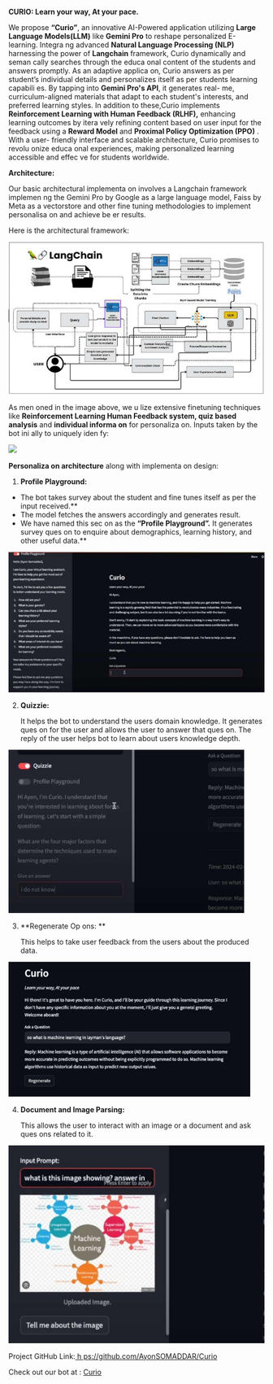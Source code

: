 **CURIO: Learn your way, At your pace.** 


We  propose  **“Curio”**,  an  innovative  AI-Powered  application  utilizing  **Large Language  Models(LLM)**  like  **Gemini  Pro**  to  reshape  personalized  E-learning. Integra ng advanced **Natural Language Processing (NLP)** harnessing the power of **Langchain** framework, Curio dynamically and seman cally searches through the educa onal content of the students and answers promptly. As an adaptive applica on, Curio answers as per student’s individual details and personalizes itself as per students learning capabili es.  By tapping into **Gemini Pro's API**, it generates real- me, curriculum-aligned materials that adapt to each student's interests, and preferred learning styles. In addition to these,Curio implements **Reinforcement  Learning  with  Human  Feedback  (RLHF),**  enhancing  learning outcomes by itera vely refining content based on user input for the feedback using a **Reward Model** and **Proximal Policy Optimization (PPO)** . With a user- friendly  interface  and  scalable  architecture,  Curio  promises  to  revolu onize educa onal experiences, making personalized learning accessible and effec ve for students worldwide. 

**Architecture:** 

Our basic architectural implementa on involves a Langchain framework implemen ng the Gemini Pro by Google as a large language model, Faiss by Meta as a vectorstore and other fine tuning methodologies to implement personalisa on and achieve be er results. 

Here is the architectural framework: 

![](Aspose.Words.ce81b54e-1a07-4ff2-a993-688ff6fbd6a2.002.jpeg)

As men oned in the image above, we u lize extensive finetuning techniques like **Reinforcement Learning Human Feedback system, quiz based analysis** and **individual informa on** for personaliza on. Inputs taken by the bot ini ally to uniquely iden fy: 

![](Aspose.Words.ce81b54e-1a07-4ff2-a993-688ff6fbd6a2.003.png)

**Personaliza on architecture** along with implementa on design: 

1. **Profile Playground:** 
- The bot takes survey about the student and fine tunes itself as per the input received.**  
- The model fetches the answers accordingly and generates result. 
- We have named this sec on as the **“Profile Playground”.** It generates survey ques on to enquire about demographics, learning history, and other useful data.** 

![](Aspose.Words.ce81b54e-1a07-4ff2-a993-688ff6fbd6a2.004.jpeg)

2. **Quizzie:** 

   It helps the bot to understand the users domain knowledge. It generates ques on for the user and allows the user to answer that ques on. The reply of the user helps bot to learn about users knowledge depth. 

![](Aspose.Words.ce81b54e-1a07-4ff2-a993-688ff6fbd6a2.005.jpeg)

3. **Regenerate Op ons: **

   This helps to take user feedback from the users about the produced data. 

![](Aspose.Words.ce81b54e-1a07-4ff2-a993-688ff6fbd6a2.006.jpeg)

4. **Document and Image Parsing:** 

   This allows the user to interact with an image or a document and ask ques ons related to it. 



![](Aspose.Words.ce81b54e-1a07-4ff2-a993-688ff6fbd6a2.007.jpeg)

Project GitHub Link:[ h ps://github.com/AyonSOMADDAR/Curio  ](https://github.com/AyonSOMADDAR/Curio)


Check out our bot at : <a href="https://curiobot.streamlit.app/">Curio</a>
